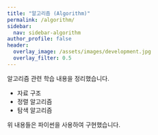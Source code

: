 ```yaml
---
title: "알고리즘 (Algorithm)"
permalink: /algorithm/
sidebar:
  nav: sidebar-algorithm
author_profile: false
header:
  overlay_image: /assets/images/development.jpg
  overlay_filter: 0.5
---
```


알고리즘 관련 학습 내용을 정리했습니다.

- 자료 구조
- 정렬 알고리즘
- 탐색 알고리즘

위 내용들은 파이썬을 사용하여 구현했습니다.
